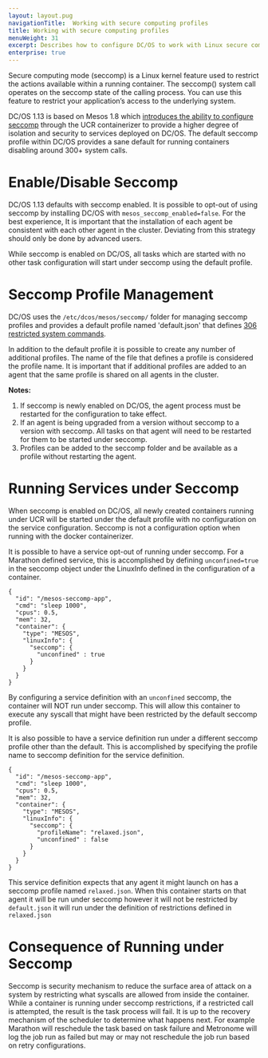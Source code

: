 ```yaml
---
layout: layout.pug
navigationTitle:  Working with secure computing profiles
title: Working with secure computing profiles
menuWeight: 31
excerpt: Describes how to configure DC/OS to work with Linux secure computing (seccomp) profiles 
enterprise: true
---
```

<!-- The source repository for this topic is https://github.com/dcos/dcos-docs-site -->
Secure computing mode (seccomp) is a Linux kernel feature used to restrict the actions available within a running container. The seccomp() system call operates on the seccomp state of the calling process. You can use this feature to restrict your application’s access to the underlying system.

DC/OS 1.13 is based on Mesos 1.8 which [introduces the ability to configure seccomp](http://mesos.apache.org/documentation/latest/isolators/linux-seccomp/) through the UCR containerizer to provide a higher degree of isolation and security to services deployed on DC/OS. The default seccomp profile within DC/OS provides a sane default for running containers disabling around 300+ system calls.

# Enable/Disable Seccomp
DC/OS 1.13 defaults with seccomp enabled. It is possible to opt-out of using seccomp by installing DC/OS with `mesos_seccomp_enabled=false`. For the best experience, It is important that the installation of each agent be consistent with each other agent in the cluster. Deviating from this strategy should only be done by advanced users.

While seccomp is enabled on DC/OS, all tasks which are started with no other task configuration will start under seccomp using the default profile.

# Seccomp Profile Management
DC/OS uses the `/etc/dcos/mesos/seccomp/` folder for managing seccomp profiles and provides a default profile named 'default.json' that defines [306 restricted system commands](https://github.com/dcos/dcos/blob/113b8abacfd6d517594f329b621aaf4641b535e7/gen/dcos-config.yaml#L532-L838).

In addition to the default profile it is possible to create any number of additional profiles. The name of the file that defines a profile is considered the profile name. It is important that if additional profiles are added to an agent that the same profile is shared on all agents in the cluster.

**Notes:**
1. If seccomp is newly enabled on DC/OS, the agent process must be restarted for the configuration to take effect.
2. If an agent is being upgraded from a version without seccomp to a version with seccomp. All tasks on that agent will need to be restarted for them to be started under seccomp.
3. Profiles can be added to the seccomp folder and be available as a profile without restarting the agent.

# Running Services under Seccomp
When seccomp is enabled on DC/OS, all newly created containers running under UCR will be started under the default profile with no configuration on the service configuration. Seccomp is not a configuration option when running with the docker containerizer.

It is possible to have a service opt-out of running under seccomp. For a Marathon defined service, this is accomplished by defining `unconfined=true` in the seccomp object under the LinuxInfo defined in the configuration of a container.

```
{
  "id": "/mesos-seccomp-app",
  "cmd": "sleep 1000",
  "cpus": 0.5,
  "mem": 32,
  "container": {
    "type": "MESOS",
    "linuxInfo": {
      "seccomp": {
        "unconfined" : true
      }
    }
  }
}
```
By configuring a service definition with an `unconfined` seccomp, the container will NOT run under seccomp. This will allow this container to execute any syscall that might have been restricted by the default seccomp profile.

It is also possible to have a service definition run under a different seccomp profile other than the default. This is accomplished by specifying the profile name to seccomp definition for the service definition.

```
{
  "id": "/mesos-seccomp-app",
  "cmd": "sleep 1000",
  "cpus": 0.5,
  "mem": 32,
  "container": {
    "type": "MESOS",
    "linuxInfo": {
      "seccomp": {
        "profileName": "relaxed.json",
        "unconfined" : false
      }
    }
  }
}
```
This service definition expects that any agent it might launch on has a seccomp profile named `relaxed.json`. When this container starts on that agent it will be run under seccomp however it will not be restricted by `default.json` it will run under the definition of restrictions defined in `relaxed.json`

# Consequence of Running under Seccomp
Seccomp is security mechanism to reduce the surface area of attack on a system by restricting what syscalls are allowed from inside the container. While a container is running under seccomp restrictions, if a restricted call is attempted, the result is the task process will fail. It is up to the recovery mechanism of the scheduler to determine what happens next. For example Marathon will reschedule the task based on task failure and Metronome will log the job run as failed but may or may not reschedule the job run based on retry configurations.
